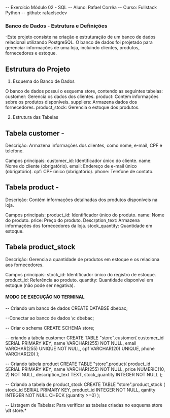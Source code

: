 -- Exercício Módulo 02 - SQL
-- Aluno: Rafael Corrêa
-- Curso: Fullstack Python
-- github: rafaelscdev

### Banco de Dados - Estrutura e Definições ###

-Este projeto consiste na criação e estruturação de um banco de dados relacional utilizando PostgreSQL. O banco de dados foi projetado para gerenciar informações de uma loja, incluindo clientes, produtos, fornecedores e estoque.

## Estrutura do Projeto ##

1. Esquema do Banco de Dados

O banco de dados possui o esquema store, contendo as seguintes tabelas:
customer: Gerencia os dados dos clientes.
product: Contém informações sobre os produtos disponíveis.
suppliers: Armazena dados dos fornecedores.
product_stock: Gerencia o estoque dos produtos.

2. Estrutura das Tabelas

## Tabela customer -
Descrição: Armazena informações dos clientes, como nome, e-mail, CPF e telefone.

Campos principais:
customer_id: Identificador único do cliente.
name: Nome do cliente (obrigatório).
email: Endereço de e-mail único (obrigatório).
cpf: CPF único (obrigatório).
phone: Telefone de contato.

## Tabela product -
Descrição: Contém informações detalhadas dos produtos disponíveis na loja.

Campos principais:
product_id: Identificador único do produto.
name: Nome do produto.
price: Preço do produto.
Descrption_text: Armazena informações dos fornecedores da loja.
stock_quantity: Quantidade em estoque.

## Tabela product_stock
Descrição: Gerencia a quantidade de produtos em estoque e os relaciona aos fornecedores.

Campos principais:
stock_id: Identificador único do registro de estoque.
product_id: Referência ao produto.
quantity: Quantidade disponível em estoque (não pode ser negativa).


#### MODO DE EXECUÇÃO NO TERMINAL ####

-- Criando um banco de dados
CREATE DATABSE dbebac;

--Conectar ao banco de dados 
\c dbebac;

-- Criar o schema
CREATE SCHEMA store;

-- criando a tabela customer
CREATE TABLE "store".customer(
    customer_id SERIAL PRIMARY KEY,
    name VARCHAR(255) NOT NULL,
    email VARCHAR(255) UNIQUE NOT NULL,
    cpf VARCHAR(20) UNIQUE,
    phone VARCHAR(20)
);

-- Criando tabela product
CREATE TABLE "store".product(
    product_id SERIAL PRIMARY KEY,
    name VARCHAR(255) NOT NULL,
    price NUMERIC(10, 2) NOT NULL,
    description_text TEXT,
    stock_quantity INTEGER NOT NULL
);

-- Criando a tabela de product_stock
CREATE TABLE "store".product_stock (
    stock_id SERIAL PRIMARY KEY,
    product_id INTEGER NOT NULL,
    qantity INTEGER NOT NULL CHECK (quantity >=0)
);

-- Listagem de Tabelas: Para verificar as tabelas criadas no esquema store
\dt store.*
